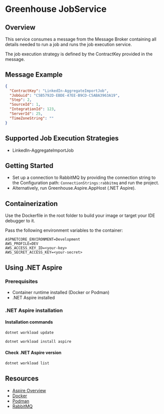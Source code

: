 # Greenhouse JobService

## Overview

This service consumes a message from the Message Broker containing all details needed to run a job and runs the job
execution service.

The job execution strategy is defined by the ContractKey provided in the message.

## Message Example

```json
{
  "ContractKey": "LinkedIn-AggregateImportJob",
  "JobGuid": "C5B5792D-EBDE-47EE-B9CD-C5ABA3963A19",
  "Step": 2,
  "SourceId": 1,
  "IntegrationId": 123,
  "ServerId": 25,
  "TimeZoneString": ""
}
```

## Supported Job Execution Strategies

* LinkedIn-AggregateImportJob

## Getting Started

* Set up a connection to RabbitMQ by providing the connection string to the Configuration path:
  `ConnectionStrings:rabbitmq` and run the project.
* Alternatively, run Greenhouse.Aspire.AppHost (.NET Aspire).

## Containerization

Use the Dockerfile in the root folder to build your image or target your IDE debugger to it.

Pass the following environment variables to the container:
```text
ASPNETCORE_ENVIRONMENT=Development
AWS_PROFILE=DEV
AWS_ACCESS_KEY_ID=<your-key>
AWS_SECRET_ACCESS_KEY=<your-secret>
```

## Using .NET Aspire

### Prerequisites

* Container runtime installed (Docker or Podman)
* .NET Aspire installed

### .NET Aspire installation

#### Installation commands

```bash
dotnet workload update
```

```bash
dotnet workload install aspire
```

#### Check .NET Aspire version

```bash
dotnet workload list
```

## Resources

* [Aspire Overview](https://learn.microsoft.com/en-us/dotnet/aspire/get-started/aspire-overview)
* [Docker](https://www.docker.com/)
* [Podman](https://podman.io/)
* [RabbitMQ](https://www.rabbitmq.com/)



